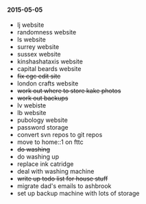 #### 2015-05-05 ####

- lj website
- randomness website
- ls website
- surrey website
- sussex website
- kinshashataxis website
- capital beards website
- ~~fix cgc edit site~~
- london crafts website
- ~~work out where to store kake photos~~
- ~~work out backups~~
- lv webiste
- lb website
- pubology website
- password storage
- convert svn repos to git repos
- move to home::1 on fttc
- ~~do washing~~
- do washing up
- replace ink catridge
- deal with washing machine
- ~~write up todo list for house stuff~~
- migrate dad's emails to ashbrook
- set up backup machine with lots of storage


